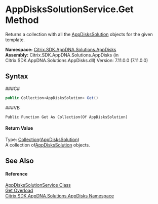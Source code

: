 # AppDisksSolutionService.Get Method 
 

Returns a collection with all the <a href="T_Citrix_SDK_AppDNA_Solutions_AppDisks_AppDisksSolution">AppDisksSolution</a> objects for the given template.

**Namespace:**&nbsp;<a href="N_Citrix_SDK_AppDNA_Solutions_AppDisks">Citrix.SDK.AppDNA.Solutions.AppDisks</a><br />**Assembly:**&nbsp;Citrix.SDK.AppDNA.Solutions.AppDisks (in Citrix.SDK.AppDNA.Solutions.AppDisks.dll) Version: 7.11.0.0 (7.11.0.0)

## Syntax

###C#
```csharp
public Collection<AppDisksSolution> Get()
```

###VB
```vbnet
Public Function Get As Collection(Of AppDisksSolution)
```


#### Return Value
Type: <a href="http://msdn2.microsoft.com/en-us/library/ms132397" target="_blank">Collection</a>(<a href="T_Citrix_SDK_AppDNA_Solutions_AppDisks_AppDisksSolution">AppDisksSolution</a>)<br />A collection of<a href="T_Citrix_SDK_AppDNA_Solutions_AppDisks_AppDisksSolution">AppDisksSolution</a> objects.

## See Also


#### Reference
<a href="T_Citrix_SDK_AppDNA_Solutions_AppDisks_AppDisksSolutionService">AppDisksSolutionService Class</a><br /><a href="Overload_Citrix_SDK_AppDNA_Solutions_AppDisks_AppDisksSolutionService_Get">Get Overload</a><br /><a href="N_Citrix_SDK_AppDNA_Solutions_AppDisks">Citrix.SDK.AppDNA.Solutions.AppDisks Namespace</a><br />